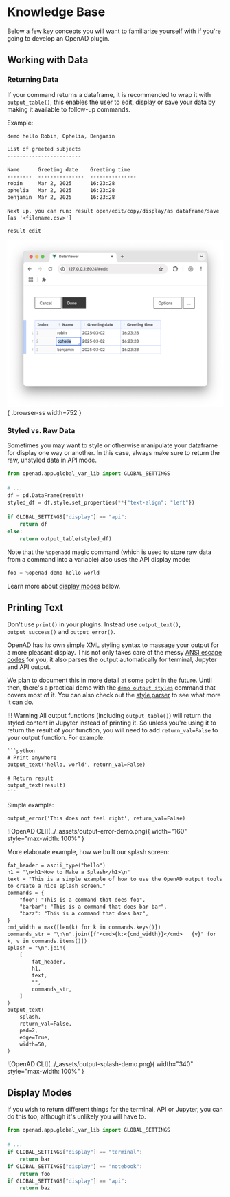 # Knowledge Base

Below a few key concepts you will want to familiarize yourself with if you're going to develop an OpenAD plugin.

## Working with Data

### Returning Data

If your command returns a dataframe, it is recommended to wrap it with `output_table()`, this enables the user to edit, display or save your data by making it available to follow-up commands.

Example:

```shell
demo hello Robin, Ophelia, Benjamin
```
```shell
List of greeted subjects
------------------------

Name      Greeting date    Greeting time
--------  ---------------  ---------------
robin     Mar 2, 2025      16:23:28
ophelia   Mar 2, 2025      16:23:28
benjamin  Mar 2, 2025      16:23:28

Next up, you can run: result open/edit/copy/display/as dataframe/save [as '<filename.csv>']
```
```shell
result edit
```

![Data viewer](../_assets/data-viewer.png){ .browser-ss width=752 }

### Styled vs. Raw Data

Sometimes you may want to style or otherwise manipulate your dataframe for display one way or another. In this case, always make sure to return the raw, unstyled data in API mode.

```python
from openad.app.global_var_lib import GLOBAL_SETTINGS

# ...
df = pd.DataFrame(result)
styled_df = df.style.set_properties(**{"text-align": "left"})

if GLOBAL_SETTINGS["display"] == "api":
    return df
else:
    return output_table(styled_df)
```

Note that the `%openadd` magic command (which is used to store raw data from a command into a variable) also uses the API display mode:

```python
foo = %openad demo hello world
```

Learn more about [display modes](display-modes) below.

## Printing Text

Don't use `print()` in your plugins. Instead use `output_text()`, `output_success()` and `output_error()`.

OpenAD has its own simple XML styling syntax to massage your output for a more pleasant display. This not only takes care of the messy [ANSI escape codes](https://en.wikipedia.org/wiki/ANSI_escape_code) for you, it also parses the output automatically for terminal, Jupyter and API output.

We plan to document this in more detail at some point in the future. Until then, there's a practical demo with the [`demo output styles`](https://github.com/acceleratedscience/openad-plugin-demo/tree/main/openad_plugin_demo/commands/output_styles) command that covers most of it. You can also check out the [style parser](https://github.com/acceleratedscience/openad-tools/blob/main/openad_tools/style_parser.py) to see what more it can do.

!!! Warning
    All output functions (including `output_table()`) will return the styled content in Jupyter instead of printing it. So unless you're using it to return the result of your function, you will need to add `return_val=False` to your output function. For example:

    ```python
    # Print anywhere
    output_text('hello, world', return_val=False)

    # Return result
    output_text(result)
    ```

Simple example:

```shell
output_error('This does not feel right', return_val=False)
```

<p class="cli-ss-wrap" markdown>
![OpenAD CLI](../_assets/output-error-demo.png){ width="160" style="max-width: 100%" }
</p>

More elaborate example, how we built our splash screen:

```shell
fat_header = ascii_type("hello")
h1 = "\n<h1>How to Make a Splash</h1>\n"
text = "This is a simple example of how to use the OpenAD output tools to create a nice splash screen."
commands = {
    "foo": "This is a command that does foo",
    "barbar": "This is a command that does bar bar",
    "bazz": "This is a command that does baz",
}
cmd_width = max([len(k) for k in commands.keys()])
commands_str = "\n\n".join([f"<cmd>{k:<{cmd_width}}</cmd>   {v}" for k, v in commands.items()])
splash = "\n".join(
    [
        fat_header,
        h1,
        text,
        "",
        commands_str,
    ]
)
output_text(
    splash,
    return_val=False,
    pad=2,
    edge=True,
    width=50,
)
```

<p class="cli-ss-wrap" markdown>
![OpenAD CLI](../_assets/output-splash-demo.png){ width="340" style="max-width: 100%" }
</p>

## Display Modes

If you wish to return different things for the terminal, API or Jupyter, you can do this too, although it's unlikely you will have to.

```python
from openad.app.global_var_lib import GLOBAL_SETTINGS

# ...
if GLOBAL_SETTINGS["display"] == "terminal":
    return bar
if GLOBAL_SETTINGS["display"] == "notebook":
    return foo
if GLOBAL_SETTINGS["display"] == "api":
    return baz
```





[plugin_grammar_def.py]: https://github.com/acceleratedscience/openad-plugin-demo/blob/main/openad_plugin_demo/plugin_grammar_def.py
[plugin_params.py]: https://github.com/acceleratedscience/openad-plugin-demo/blob/main/openad_plugin_demo/plugin_params.py
[plugin_description.txt]: https://github.com/acceleratedscience/openad-plugin-demo/blob/main/openad_plugin_demo/plugin_description.txt
[/commands]: https://github.com/acceleratedscience/openad-plugin-demo/blob/main/openad_plugin_demo/commands
[commands/hello_world]: https://github.com/acceleratedscience/openad-plugin-demo/blob/main/openad_plugin_demo/commands/hello_world
[XXXXX]: https://github.com/acceleratedscience/openad-plugin-demo/blob/main/openad_plugin_demo/XXXXXX